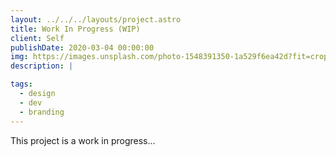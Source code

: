 ```yaml
---
layout: ../../../layouts/project.astro
title: Work In Progress (WIP)
client: Self
publishDate: 2020-03-04 00:00:00
img: https://images.unsplash.com/photo-1548391350-1a529f6ea42d?fit=crop&w=1400&h=700&q=75
description: |

tags:
  - design
  - dev
  - branding
---
```


This project is a work in progress...

